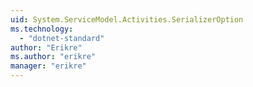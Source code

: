 ```yaml
---
uid: System.ServiceModel.Activities.SerializerOption
ms.technology: 
  - "dotnet-standard"
author: "Erikre"
ms.author: "erikre"
manager: "erikre"
---
```

